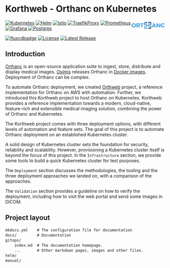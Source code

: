 # Korthweb - Orthanc on Kubernetes

<a href="https://www.orthanc-server.com/"><img style="float" align="right" src="assets/images/orthanc_logo.png"></a>

[![Kubernetes](https://img.shields.io/badge/kubernetes-%23326ce5.svg?logo=kubernetes&logoColor=white)](https://www.kubernetes.io)
[![Helm](https://img.shields.io/badge/helm-%230f1689.svg?logo=helm&logoColor=white)](https://helm.sh/)
[![Istio](https://img.shields.io/badge/istio-%23466bb0.svg?logo=istio&logoColor=white)](https://www.istio.io/)
[![TraefikProxy](https://img.shields.io/badge/traefikproxy-%2324a1c1.svg?logo=traefikproxy&logoColor=white)](https://traefik.io/traefik/)
[![Prometheus](https://img.shields.io/badge/prometheus-%23e6522c.svg?logo=prometheus&logoColor=white)](https://prometheus.io/)
[![Grafana](https://img.shields.io/badge/grafana-%23f46800.svg?logo=grafana&logoColor=white)](https://grafana.com/)
[![Postgres](https://img.shields.io/badge/postgres-%23316192.svg?logo=postgresql&logoColor=white)](https://www.postgresql.org/)

[![fluxcdbadge](https://img.shields.io/static/v1?label=Gitops&message=FluxCD&color=3d6ddd)](https://fluxcd.io/)
[![License](https://img.shields.io/badge/License-Apache_2.0-blue.svg)](https://opensource.org/licenses/Apache-2.0)
[![Latest Release](https://img.shields.io/github/v/release/digihunch/korthweb)](https://github.com/digihunch/korthweb/releases/latest) 

## Introduction
[Orthanc](https://www.orthanc-server.com/) is an open-source application suite to ingest, store, distribute and display medical images. [Osimis](https://www.osimis.io/) releases Orthanc in [Docker images](https://hub.docker.com/r/osimis/orthanc). Deployment of Orthanc can be complex. 

To automate Orthanc deployment, we created [Orthweb](https://github.com/digihunch/orthweb) project, a reference implementation for Orthanc on AWS with automation. Further, we introduced this Korthweb project to host Orthanc on Kubernetes. Korthweb provides a reference implementation towards a modern, cloud-native, feature-rich and extensible medical imaging solution, combining the power of Orthanc and Kubernetes.

The Korthweb project comes with three deployment options, with different levels of automation and feature sets. The goal of this project is to automate Orthanc deployment on an established Kubernetes cluster. 

A solid design of Kubernetes cluster sets the foundation for security, reliability and scalability. However, provisioning a Kubernetes cluster itself is beyond the focus of this project. In the `Infrastructure` section, we provide some tools to build a quick Kubernetes cluster for test purposes.

The `Deployment` section discusses the methodologies, the tooling and the three deployment approaches we landed on, with a comparison of the approaches.

The `Validation` section provides a guideline on how to verify the deployment, including how to visit the web portal and send some images in DICOM.

## Project layout

    mkdocs.yml    # The configuration file for documentation
    docs/         # Documentation
    gitops/
        index.md  # The documentation homepage.
        ...       # Other markdown pages, images and other files.
    helm/
    manual/
